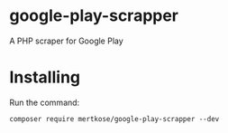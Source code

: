 # google-play-scrapper
A PHP scraper for Google Play
# Installing
Run the command:
```
composer require mertkose/google-play-scrapper --dev
```
